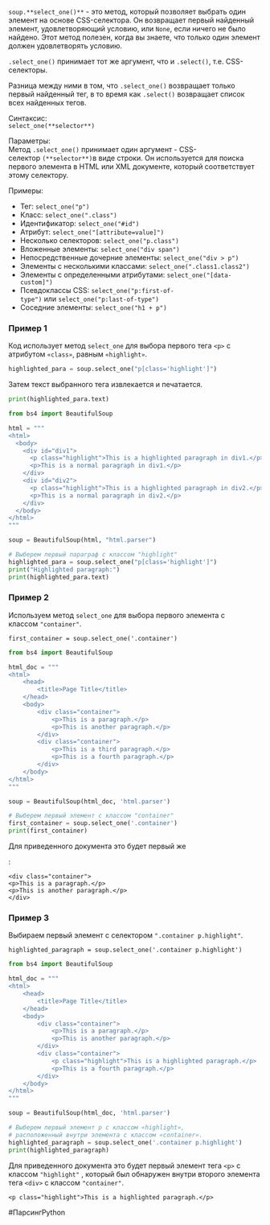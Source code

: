 `soup.**select_one()**` - это метод, который позволяет выбрать один элемент на основе CSS-селектора. Он возвращает первый найденный элемент, удовлетворяющий условию, или `None`, если ничего не было найдено. Этот метод полезен, когда вы знаете, что только один элемент должен удовлетворять условию.

`.select_one()` принимает тот же аргумент, что и `.select()`, т.е. CSS-селекторы.

Разница между ними в том, что `.select_one()` возвращает только первый найденный тег, в то время как `.select()` возвращает список всех найденных тегов.

Синтаксис:  
`select_one(**selector**)`

Параметры:  
Метод `.select_one()` принимает один аргумент - CSS-селектор `(**selector**)`в виде строки. Он используется для поиска первого элемента в HTML или XML документе, который соответствует этому селектору.

Примеры:

- Тег: `select_one("p")`
- Класс: `select_one(".class")`
- Идентификатор: `select_one("#id")`
- Атрибут: `select_one("[attribute=value]")`
- Несколько селекторов: `select_one("p.class")`
- Вложенные элементы: `select_one("div span")`
- Непосредственные дочерние элементы: `select_one("div > p")`
- Элементы с несколькими классами: `select_one(".class1.class2")`
- Элементы с определенными атрибутами: `select_one("[data-custom]")`
- Псевдоклассы CSS: `select_one("p:first-of-type")` или `select_one("p:last-of-type")`
- Соседние элементы: `select_one("h1 + p")`

### **Пример 1**

Код использует метод `select_one` для выбора первого тега `<p>` с атрибутом `«class»`, равным `«highlight»`.

```python
highlighted_para = soup.select_one("p[class='highlight']")
```

Затем текст выбранного тега извлекается и печатается.

```python
print(highlighted_para.text)
```

```python
from bs4 import BeautifulSoup

html = """
<html>
  <body>
    <div id="div1">
      <p class="highlight">This is a highlighted paragraph in div1.</p>
      <p>This is a normal paragraph in div1.</p>
    </div>
    <div id="div2">
      <p class="highlight">This is a highlighted paragraph in div2.</p>
      <p>This is a normal paragraph in div2.</p>
    </div>
  </body>
</html>
"""

soup = BeautifulSoup(html, "html.parser")

# Выберем первый параграф с классом "highlight"
highlighted_para = soup.select_one("p[class='highlight']")
print("Highlighted paragraph:")
print(highlighted_para.text)
```

### **Пример 2** 

Используем метод `select_one` для выбора первого элемента с классом `"container"`.

```
first_container = soup.select_one('.container')
```

```python
from bs4 import BeautifulSoup

html_doc = """
<html>
    <head>
        <title>Page Title</title>
    </head>
    <body>
        <div class="container">
            <p>This is a paragraph.</p>
            <p>This is another paragraph.</p>
        </div>
        <div class="container">
            <p>This is a third paragraph.</p>
            <p>This is a fourth paragraph.</p>
        </div>
    </body>
</html>
"""

soup = BeautifulSoup(html_doc, 'html.parser')

# Выберем первый элемент с классом "container"
first_container = soup.select_one('.container')
print(first_container)
```

Для приведенного документа это будет первый же <div>:

```
<div class="container">
<p>This is a paragraph.</p>
<p>This is another paragraph.</p>
</div>
```

### **Пример 3**

Выбираем первый элемент с селектором `".container p.highlight"`.

```
highlighted_paragraph = soup.select_one('.container p.highlight')
```

```python
from bs4 import BeautifulSoup

html_doc = """
<html>
    <head>
        <title>Page Title</title>
    </head>
    <body>
        <div class="container">
            <p>This is a paragraph.</p>
            <p>This is another paragraph.</p>
        </div>
        <div class="container">
            <p class="highlight">This is a highlighted paragraph.</p>
            <p>This is a fourth paragraph.</p>
        </div>
    </body>
</html>
"""

soup = BeautifulSoup(html_doc, 'html.parser')

# Выберем первый элемент p с классом «highlight», 
# расположенный внутри элемента с классом «container».
highlighted_paragraph = soup.select_one('.container p.highlight')
print(highlighted_paragraph)
```

Для приведенного документа это будет первый элемент тега `<p>` с классом `"highlight"` , который был обнаружен внутри второго элемента тега `<div>` с классом `"container"`. 

```
<p class="highlight">This is a highlighted paragraph.</p>
```
#ПарсингPython 
